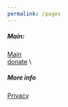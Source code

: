 ```yaml
---
permalink: /pages
---
```

##### Main:
[Main](/) \
[donate](/donate) \
##### More info
[Privacy](/privacy)
